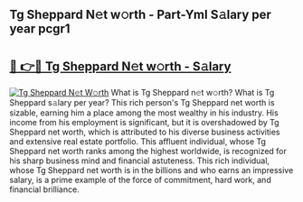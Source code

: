 ## Tg Sheppard N𝚎t w𝚘rth - Part-YmI S𝚊lary per year pcgr1

# <h2><a href="http://gc4ocp.nevu.top/?p=Tg+Sheppard">🔗 👉🔴 Tg Sheppard N𝚎t w𝚘rth - S𝚊lary</a></h2>

[![Tg Sheppard N𝚎t W𝚘rth](https://i.imgur.com/Oavwk0R.jpeg)](http://gc4ocp.nevu.top/?p=Tg+Sheppard)
What is Tg Sheppard n𝚎t w𝚘rth? What is Tg Sheppard s𝚊lary per year?
This rich person's Tg Sheppard net worth is sizable, earning him a place among the most wealthy in his industry. His income from his employment is significant, but it is overshadowed by Tg Sheppard net worth, which is attributed to his diverse business activities and extensive real estate portfolio. This affluent individual, whose Tg Sheppard net worth ranks among the highest worldwide, is recognized for his sharp business mind and financial astuteness. This rich individual, whose Tg Sheppard net worth is in the billions and who earns an impressive salary, is a prime example of the force of commitment, hard work, and financial brilliance.
